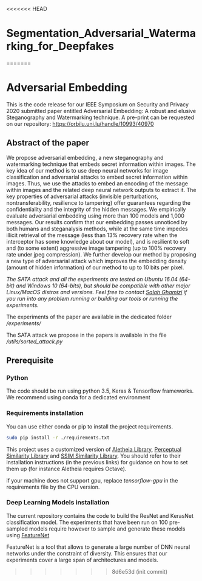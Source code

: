 <<<<<<< HEAD
# Segmentation_Adversarial_Watermarking_for_Deepfakes
=======
# Adversarial Embedding

This is the code release for our IEEE Symposium on Security and Privacy 2020 submitted paper entitled Adversarial Embedding: A robust and elusive Steganography and Watermarking technique.
A pre-print can be requested on our repository: https://orbilu.uni.lu/handle/10993/40970 


## Abstract of the paper
We propose adversarial embedding, a new steganography and watermarking technique that embeds secret information within images. The key idea of our method is to use deep neural networks for image classification and adversarial attacks to embed secret information within images. Thus, we use the attacks to embed an encoding of the message within images and the related deep neural network  outputs to extract it. The key properties of adversarial attacks (invisible perturbations, nontransferability, resilience to tampering) offer guarantees regarding the confidentiality and the integrity of the hidden messages.
We empirically evaluate adversarial embedding using more than 100 models and 1,000 messages. Our results confirm that our
embedding passes unnoticed by both humans and steganalysis methods, while at the same time impedes illicit retrieval of the
message (less than 13% recovery rate when the interceptor has some knowledge about our model), and is resilient to soft and (to
some extent) aggressive image tampering (up to 100% recovery rate under jpeg compression). We further develop our method
by proposing a new type of adversarial attack which improves the embedding density (amount of hidden information) of our
method to up to 10 bits per pixel.


*The SATA attack and all the experiments are tested on Ubuntu 16.04 (64-bit) and Windows 10 (64-bits), but should be compatible with other major Linux/MacOS distros and versions. Feel free to contact [Salah Ghamizi](https://wwwen.uni.lu/snt/people/salah_ghamizi) if you run into any problem running or building our tools or running the experiments.*

The experiments of the paper are available in the dedicated folder */experiments/*

The SATA attack we propose in the papers is available in the file */utils/sorted_attack.py*


## Prerequisite
### Python
The code should be run using python 3.5, Keras & Tensorflow frameworks. We recommend using conda for a dedicated environment

### Requirements installation

You can use either conda or pip to install the project requirements.

```bash
sudo pip install -r ./requirements.txt
```

This project uses a customized version of [Aletheia Library](aletheia/README.md), [Perceptual Similarity Library](lpips-tensorflow/README.md) and [SSIM Similarity Library](pyssim/README.md). You should refer to their installation instructions (in the previous links) for guidance on how to set them up (for instance Aletheia requires Octave).

if your machine does not support gpu, replace *tensorflow-gpu* in the requirements file by the CPU version.

### Deep Learning Models installation

The current repository contains the code to build the ResNet and KerasNet classification model.
The experiments that have been run on 100 pre-sampled models require however to sample and generate these models using [FeatureNet](https://github.com/yamizi/FeatureNet) 

FeatureNet is a tool that allows to generate a large number of DNN neural networks under the constraint of diversity. This ensures that our experiments cover a large span of architectures and models.
>>>>>>> 8d6e53d (init commit)
